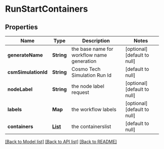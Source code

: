 # RunStartContainers
## Properties

Name | Type | Description | Notes
------------ | ------------- | ------------- | -------------
**generateName** | **String** | the base name for workflow name generation | [optional] [default to null]
**csmSimulationId** | **String** | Cosmo Tech Simulation Run Id | [default to null]
**nodeLabel** | **String** | the node label request | [optional] [default to null]
**labels** | **Map** | the workflow labels | [optional] [default to null]
**containers** | [**List**](RunContainer.md) | the containerslist | [default to null]

[[Back to Model list]](../README.md#documentation-for-models) [[Back to API list]](../README.md#documentation-for-api-endpoints) [[Back to README]](../README.md)

